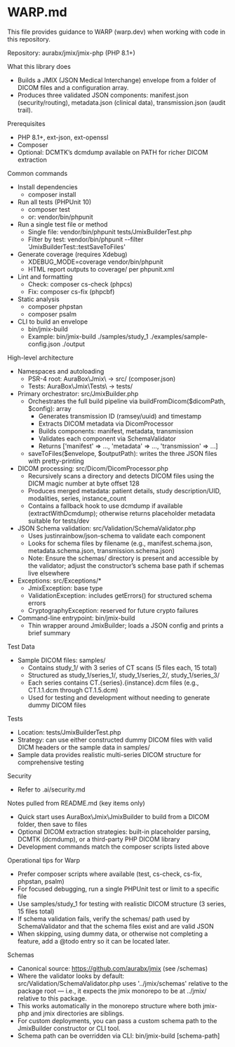 # WARP.md

This file provides guidance to WARP (warp.dev) when working with code in this repository.

Repository: aurabx/jmix/jmix-php (PHP 8.1+)

What this library does
- Builds a JMIX (JSON Medical Interchange) envelope from a folder of DICOM files and a configuration array.
- Produces three validated JSON components: manifest.json (security/routing), metadata.json (clinical data), transmission.json (audit trail).

Prerequisites
- PHP 8.1+, ext-json, ext-openssl
- Composer
- Optional: DCMTK’s dcmdump available on PATH for richer DICOM extraction

Common commands
- Install dependencies
  - composer install
- Run all tests (PHPUnit 10)
  - composer test
  - or: vendor/bin/phpunit
- Run a single test file or method
  - Single file: vendor/bin/phpunit tests/JmixBuilderTest.php
  - Filter by test: vendor/bin/phpunit --filter 'JmixBuilderTest::testSaveToFiles'
- Generate coverage (requires Xdebug)
  - XDEBUG_MODE=coverage vendor/bin/phpunit
  - HTML report outputs to coverage/ per phpunit.xml
- Lint and formatting
  - Check: composer cs-check (phpcs)
  - Fix: composer cs-fix (phpcbf)
- Static analysis
  - composer phpstan
  - composer psalm
- CLI to build an envelope
  - bin/jmix-build <dicom-path> <config-json> <output-path>
  - Example: bin/jmix-build ./samples/study_1 ./examples/sample-config.json ./output

High-level architecture
- Namespaces and autoloading
  - PSR-4 root: AuraBox\Jmix\ → src/ (composer.json)
  - Tests: AuraBox\Jmix\Tests\ → tests/
- Primary orchestrator: src/JmixBuilder.php
  - Orchestrates the full build pipeline via buildFromDicom($dicomPath, $config): array
    - Generates transmission ID (ramsey/uuid) and timestamp
    - Extracts DICOM metadata via DicomProcessor
    - Builds components: manifest, metadata, transmission
    - Validates each component via SchemaValidator
    - Returns ['manifest' => ..., 'metadata' => ..., 'transmission' => ...]
  - saveToFiles($envelope, $outputPath): writes the three JSON files with pretty-printing
- DICOM processing: src/Dicom/DicomProcessor.php
  - Recursively scans a directory and detects DICOM files using the DICM magic number at byte offset 128
  - Produces merged metadata: patient details, study description/UID, modalities, series, instance_count
  - Contains a fallback hook to use dcmdump if available (extractWithDcmdump); otherwise returns placeholder metadata suitable for tests/dev
- JSON Schema validation: src/Validation/SchemaValidator.php
  - Uses justinrainbow/json-schema to validate each component
  - Looks for schema files by filename (e.g., manifest.schema.json, metadata.schema.json, transmission.schema.json)
  - Note: Ensure the schemas/ directory is present and accessible by the validator; adjust the constructor’s schema base path if schemas live elsewhere
- Exceptions: src/Exceptions/*
  - JmixException: base type
  - ValidationException: includes getErrors() for structured schema errors
  - CryptographyException: reserved for future crypto failures
- Command-line entrypoint: bin/jmix-build
  - Thin wrapper around JmixBuilder; loads a JSON config and prints a brief summary

Test Data
- Sample DICOM files: samples/
  - Contains study_1/ with 3 series of CT scans (5 files each, 15 total)
  - Structured as study_1/series_1/, study_1/series_2/, study_1/series_3/
  - Each series contains CT.{series}.{instance}.dcm files (e.g., CT.1.1.dcm through CT.1.5.dcm)
  - Used for testing and development without needing to generate dummy DICOM files

Tests
- Location: tests/JmixBuilderTest.php
- Strategy: can use either constructed dummy DICOM files with valid DICM headers or the sample data in samples/
- Sample data provides realistic multi-series DICOM structure for comprehensive testing

Security
- Refer to .ai/security.md

Notes pulled from README.md (key items only)
- Quick start uses AuraBox\Jmix\JmixBuilder to build from a DICOM folder, then save to files
- Optional DICOM extraction strategies: built-in placeholder parsing, DCMTK (dcmdump), or a third-party PHP DICOM library
- Development commands match the composer scripts listed above

Operational tips for Warp
- Prefer composer scripts where available (test, cs-check, cs-fix, phpstan, psalm)
- For focused debugging, run a single PHPUnit test or limit to a specific file
- Use samples/study_1 for testing with realistic DICOM structure (3 series, 15 files total)
- If schema validation fails, verify the schemas/ path used by SchemaValidator and that the schema files exist and are valid JSON
- When skipping, using dummy data, or otherwise not completing a feature, add a @todo entry so it can be located later.

Schemas
- Canonical source: https://github.com/aurabx/jmix (see /schemas)
- Where the validator looks by default: src/Validation/SchemaValidator.php uses '../jmix/schemas' relative to the package root — i.e., it expects the jmix monorepo to be at ../jmix/ relative to this package.
- This works automatically in the monorepo structure where both jmix-php and jmix directories are siblings.
- For custom deployments, you can pass a custom schema path to the JmixBuilder constructor or CLI tool.
- Schema path can be overridden via CLI: bin/jmix-build <dicom> <config> <output> [schema-path]

